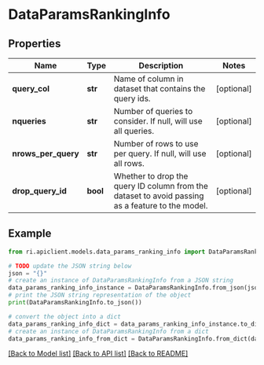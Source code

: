 # DataParamsRankingInfo


## Properties

Name | Type | Description | Notes
------------ | ------------- | ------------- | -------------
**query_col** | **str** | Name of column in dataset that contains the query ids. | [optional] 
**nqueries** | **str** | Number of queries to consider. If null, will use all queries. | [optional] 
**nrows_per_query** | **str** | Number of rows to use per query. If null, will use all rows. | [optional] 
**drop_query_id** | **bool** | Whether to drop the query ID column from the dataset to avoid passing as a feature to the model. | [optional] 

## Example

```python
from ri.apiclient.models.data_params_ranking_info import DataParamsRankingInfo

# TODO update the JSON string below
json = "{}"
# create an instance of DataParamsRankingInfo from a JSON string
data_params_ranking_info_instance = DataParamsRankingInfo.from_json(json)
# print the JSON string representation of the object
print(DataParamsRankingInfo.to_json())

# convert the object into a dict
data_params_ranking_info_dict = data_params_ranking_info_instance.to_dict()
# create an instance of DataParamsRankingInfo from a dict
data_params_ranking_info_from_dict = DataParamsRankingInfo.from_dict(data_params_ranking_info_dict)
```
[[Back to Model list]](../README.md#documentation-for-models) [[Back to API list]](../README.md#documentation-for-api-endpoints) [[Back to README]](../README.md)

